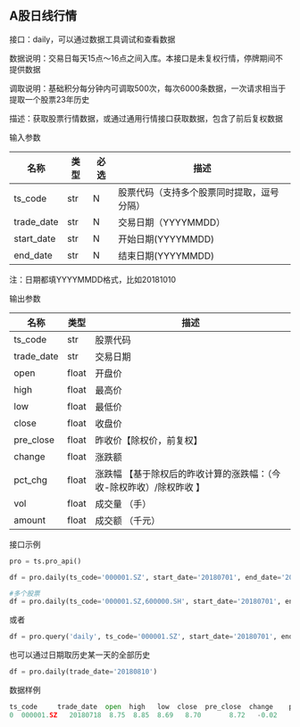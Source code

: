 ## A股日线行情

接口：daily，可以通过数据工具调试和查看数据

数据说明：交易日每天15点～16点之间入库。本接口是未复权行情，停牌期间不提供数据

调取说明：基础积分每分钟内可调取500次，每次6000条数据，一次请求相当于提取一个股票23年历史

描述：获取股票行情数据，或通过通用行情接口获取数据，包含了前后复权数据

输入参数

| 名称 | 类型 | 必选 | 描述 |
| --- | --- | --- | --- |
| ts_code | str | N | 股票代码（支持多个股票同时提取，逗号分隔） |
| trade_date | str | N | 交易日期（YYYYMMDD） |
| start_date | str | N | 开始日期(YYYYMMDD) |
| end_date | str | N | 结束日期(YYYYMMDD) |

注：日期都填YYYYMMDD格式，比如20181010

输出参数

| 名称 | 类型 | 描述 |
| --- | --- | --- |
| ts_code | str | 股票代码 |
| trade_date | str | 交易日期 |
| open | float | 开盘价 |
| high | float | 最高价 |
| low | float | 最低价 |
| close | float | 收盘价 |
| pre_close | float | 昨收价【除权价，前复权】 |
| change | float | 涨跌额 |
| pct_chg | float | 涨跌幅 【基于除权后的昨收计算的涨跌幅：（今收-除权昨收）/除权昨收 】 |
| vol | float | 成交量 （手） |
| amount | float | 成交额 （千元） |

接口示例

```python
pro = ts.pro_api()

df = pro.daily(ts_code='000001.SZ', start_date='20180701', end_date='20180718')

#多个股票
df = pro.daily(ts_code='000001.SZ,600000.SH', start_date='20180701', end_date='20180718')
```

或者

```python
df = pro.query('daily', ts_code='000001.SZ', start_date='20180701', end_date='20180718')
```

也可以通过日期取历史某一天的全部历史

```python
df = pro.daily(trade_date='20180810')
```

数据样例

```python
ts_code     trade_date  open  high   low  close  pre_close  change    pct_chg  vol        amount
0  000001.SZ   20180718  8.75  8.85  8.69   8.70       8.72   -0.02       -0.23   525152.77   460697.377
```